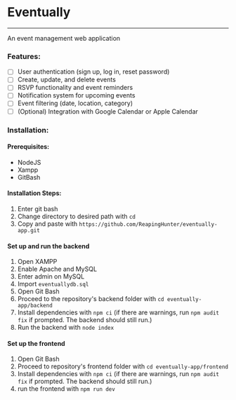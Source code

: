 
Eventually
==========

***

An event management web application 

### Features:
- [ ] User authentication (sign up, log in, reset password)
- [ ] Create, update, and delete events
- [ ] RSVP functionality and event reminders
- [ ] Notification system for upcoming events
- [ ] Event filtering (date, location, category)
- [ ] (Optional) Integration with Google Calendar or Apple Calendar

### Installation:
#### Prerequisites:
- NodeJS
- Xampp
- GitBash

#### Installation Steps:
1. Enter git bash
2. Change directory to desired path with `cd`
3. Copy and paste with `https://github.com/ReapingHunter/eventually-app.git`

#### Set up and run the backend
1. Open XAMPP
2. Enable Apache and MySQL
3. Enter admin on MySQL
4. Import `eventuallydb.sql`
5. Open Git Bash
6. Proceed to the repository's backend folder with `cd eventually-app/backend`
7. Install dependencies with `npm ci`
(if there are warnings, run `npm audit fix` if prompted. The backend should still run.)
8. Run the backend with `node index`
   
#### Set up the frontend
1. Open Git Bash
2. Proceed to repository's frontend folder with `cd eventually-app/frontend`
3. Install dependencies with `npm ci`
(if there are warnings, run `npm audit fix` if prompted. The backend should still run.)
4. run the frontend with `npm run dev`
